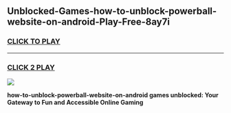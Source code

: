 
## Unblocked-Games-how-to-unblock-powerball-website-on-android-Play-Free-8ay7i
<h3>
<a href="https://premium76.site?title=how-to-unblock-powerball-website-on-android&ref=21A">CLICK TO PLAY</a></h3>
<hr>

<h3>
<a href="https://premium76.site?title=how-to-unblock-powerball-website-on-android&ref=21A">CLICK 2 PLAY</a>
  
</h3>

<a href="https://premium76.site?title=how-to-unblock-powerball-website-on-android&ref=21A"><img src="https://clearcache.store/games.png"></a>


**how-to-unblock-powerball-website-on-android games unblocked: Your Gateway to Fun and Accessible Online Gaming**
